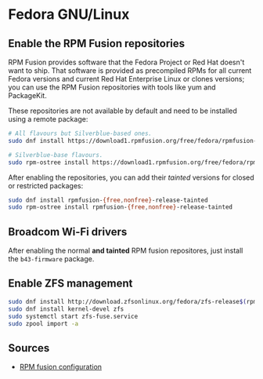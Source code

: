 # Fedora GNU/Linux

## Enable the RPM Fusion repositories

RPM Fusion provides software that the Fedora Project or Red Hat doesn't want to ship. That software is provided as precompiled RPMs for all current Fedora versions and current Red Hat Enterprise Linux or clones versions; you can use the RPM Fusion repositories with tools like yum and PackageKit.

These repositories are not available by default and need to be installed using a remote package:

```sh
# All flavours but Silverblue-based ones.
sudo dnf install https://download1.rpmfusion.org/free/fedora/rpmfusion-free-release-$(rpm -E %fedora).noarch.rpm https://download1.rpmfusion.org/nonfree/fedora/rpmfusion-nonfree-release-$(rpm -E %fedora).noarch.rpm

# Silverblue-base flavours.
sudo rpm-ostree install https://download1.rpmfusion.org/free/fedora/rpmfusion-free-release-$(rpm -E %fedora).noarch.rpm https://download1.rpmfusion.org/nonfree/fedora/rpmfusion-nonfree-release-$(rpm -E %fedora).noarch.rpm
```

After enabling the repositories, you can add their _tainted_ versions for closed or restricted packages:

```sh
sudo dnf install rpmfusion-{free,nonfree}-release-tainted
sudo rpm-ostree install rpmfusion-{free,nonfree}-release-tainted
```

## Broadcom Wi-Fi drivers

After enabling the normal **and tainted** RPM fusion repositores, just install the `b43-firmware` package.

## Enable ZFS management

```sh
sudo dnf install http://download.zfsonlinux.org/fedora/zfs-release$(rpm -E %dist).noarch.rpm
sudo dnf install kernel-devel zfs
sudo systemctl start zfs-fuse.service
sudo zpool import -a
```

## Sources

- [RPM fusion configuration]

[rpm fusion configuration]: https://rpmfusion.org/Configuration
